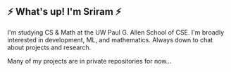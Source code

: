 ## ⚡ What's up! I'm Sriram ⚡

I'm studying CS & Math at the UW Paul G. Allen School of CSE. I'm broadly interested in development, ML, and mathematics.
Always down to chat about projects and research. 

Many of my projects are in private repositories for now... 
